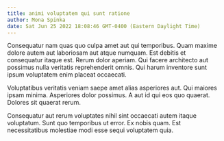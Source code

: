 ```yaml
---
title: animi voluptatem qui sunt ratione
author: Mona Spinka
date: Sat Jun 25 2022 18:08:46 GMT-0400 (Eastern Daylight Time)
---
```

Consequatur nam quas quo culpa amet aut qui temporibus. Quam maxime dolore autem aut laboriosam aut atque numquam. Est debitis et consequatur itaque est. Rerum dolor aperiam. Qui facere architecto aut possimus nulla veritatis reprehenderit omnis. Qui harum inventore sunt ipsum voluptatem enim placeat occaecati.

 Voluptatibus veritatis veniam saepe amet alias asperiores aut. Qui maiores ipsam minima. Asperiores dolor possimus. A aut id qui eos quo quaerat. Dolores sit quaerat rerum.

 Consequatur aut rerum voluptates nihil sint occaecati autem itaque voluptatum. Sunt quo temporibus ut error. Ex nobis quam. Est necessitatibus molestiae modi esse sequi voluptatem quia.
